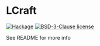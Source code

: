 # LCraft

[![Hackage](https://img.shields.io/hackage/v/LCraft.svg?logo=haskell)](https://hackage.haskell.org/package/LCraft)
[![BSD-3-Clause license](https://img.shields.io/badge/license-BSD--3--Clause-blue.svg)](LICENSE)

See README for more info
